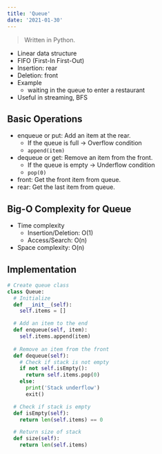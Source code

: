 ```yaml
---
title: 'Queue'
date: '2021-01-30'
---
```


> Written in Python.

- Linear data structure
- <span>FIFO</span> (First-In First-Out)
- Insertion: rear
- Deletion: front
- Example
  - waiting in the queue to enter a restaurant
- Useful in streaming, BFS

## Basic Operations

- <span>enqueue</span> or <span>put</span>: Add an item at the rear.
  - If the queue is full → Overflow condition
  - `append(item)`
- <span>dequeue</span> or <span>get</span>: Remove an item from the front.
  - If the queue is empty → Underflow condition
  - `pop(0)`
- <span>front</span>: Get the front item from queue.
- <span>rear</span>: Get the last item from queue.

## Big-O Complexity for Queue

- Time complexity
  - Insertion/Deletion: O(1)
  - Access/Search: O(n)
- Space complexity: O(n)

## Implementation

```python
# Create queue class
class Queue:
  # Initialize
  def __init__(self):
    self.items = []

  # Add an item to the end
  def enqueue(self, item):
    self.items.append(item)
  
  # Remove an item from the front
  def dequeue(self):
    # Check if stack is not empty
    if not self.isEmpty():
      return self.items.pop(0)
    else:
      print('Stack underflow')
      exit()

  # Check if stack is empty
  def isEmpty(self):
    return len(self.items) == 0

  # Return size of stack
  def size(self):
    return len(self.items)
```